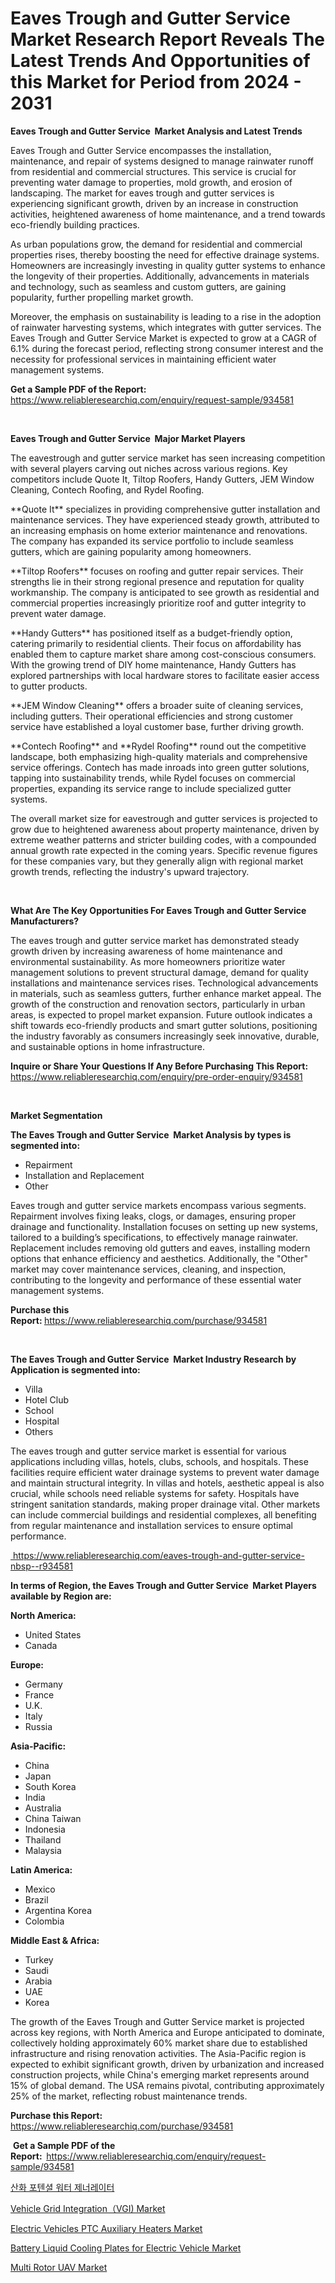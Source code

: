 <p><h1>Eaves Trough and Gutter Service  Market Research Report Reveals The Latest Trends And Opportunities of this Market for Period from 2024 - 2031</h1></p><p><strong>Eaves Trough and Gutter Service  Market Analysis and Latest Trends</strong></p>
<p><p>Eaves Trough and Gutter Service encompasses the installation, maintenance, and repair of systems designed to manage rainwater runoff from residential and commercial structures. This service is crucial for preventing water damage to properties, mold growth, and erosion of landscaping. The market for eaves trough and gutter services is experiencing significant growth, driven by an increase in construction activities, heightened awareness of home maintenance, and a trend towards eco-friendly building practices. </p><p>As urban populations grow, the demand for residential and commercial properties rises, thereby boosting the need for effective drainage systems. Homeowners are increasingly investing in quality gutter systems to enhance the longevity of their properties. Additionally, advancements in materials and technology, such as seamless and custom gutters, are gaining popularity, further propelling market growth. </p><p>Moreover, the emphasis on sustainability is leading to a rise in the adoption of rainwater harvesting systems, which integrates with gutter services. The Eaves Trough and Gutter Service Market is expected to grow at a CAGR of 6.1% during the forecast period, reflecting strong consumer interest and the necessity for professional services in maintaining efficient water management systems.</p></p>
<p><strong>Get a Sample PDF of the Report:&nbsp;</strong> <a href="https://www.reliableresearchiq.com/enquiry/request-sample/934581">https://www.reliableresearchiq.com/enquiry/request-sample/934581</a></p>
<p>&nbsp;</p>
<p><strong>Eaves Trough and Gutter Service  Major Market Players</strong></p>
<p><p>The eavestrough and gutter service market has seen increasing competition with several players carving out niches across various regions. Key competitors include Quote It, Tiltop Roofers, Handy Gutters, JEM Window Cleaning, Contech Roofing, and Rydel Roofing. </p><p>**Quote It** specializes in providing comprehensive gutter installation and maintenance services. They have experienced steady growth, attributed to an increasing emphasis on home exterior maintenance and renovations. The company has expanded its service portfolio to include seamless gutters, which are gaining popularity among homeowners.</p><p>**Tiltop Roofers** focuses on roofing and gutter repair services. Their strengths lie in their strong regional presence and reputation for quality workmanship. The company is anticipated to see growth as residential and commercial properties increasingly prioritize roof and gutter integrity to prevent water damage.</p><p>**Handy Gutters** has positioned itself as a budget-friendly option, catering primarily to residential clients. Their focus on affordability has enabled them to capture market share among cost-conscious consumers. With the growing trend of DIY home maintenance, Handy Gutters has explored partnerships with local hardware stores to facilitate easier access to gutter products.</p><p>**JEM Window Cleaning** offers a broader suite of cleaning services, including gutters. Their operational efficiencies and strong customer service have established a loyal customer base, further driving growth.</p><p>**Contech Roofing** and **Rydel Roofing** round out the competitive landscape, both emphasizing high-quality materials and comprehensive service offerings. Contech has made inroads into green gutter solutions, tapping into sustainability trends, while Rydel focuses on commercial properties, expanding its service range to include specialized gutter systems.</p><p>The overall market size for eavestrough and gutter services is projected to grow due to heightened awareness about property maintenance, driven by extreme weather patterns and stricter building codes, with a compounded annual growth rate expected in the coming years. Specific revenue figures for these companies vary, but they generally align with regional market growth trends, reflecting the industry's upward trajectory.</p></p>
<p>&nbsp;</p>
<p><strong>What Are The Key Opportunities For Eaves Trough and Gutter Service  Manufacturers?</strong></p>
<p><p>The eaves trough and gutter service market has demonstrated steady growth driven by increasing awareness of home maintenance and environmental sustainability. As more homeowners prioritize water management solutions to prevent structural damage, demand for quality installations and maintenance services rises. Technological advancements in materials, such as seamless gutters, further enhance market appeal. The growth of the construction and renovation sectors, particularly in urban areas, is expected to propel market expansion. Future outlook indicates a shift towards eco-friendly products and smart gutter solutions, positioning the industry favorably as consumers increasingly seek innovative, durable, and sustainable options in home infrastructure.</p></p>
<p><strong>Inquire or Share Your Questions If Any Before Purchasing This Report:</strong> <a href="https://www.reliableresearchiq.com/enquiry/pre-order-enquiry/934581">https://www.reliableresearchiq.com/enquiry/pre-order-enquiry/934581</a></p>
<p>&nbsp;</p>
<p><strong>Market Segmentation</strong></p>
<p><strong>The Eaves Trough and Gutter Service  Market Analysis by types is segmented into:</strong></p>
<p><ul><li>Repairment</li><li>Installation and Replacement</li><li>Other</li></ul></p>
<p><p>Eaves trough and gutter service markets encompass various segments. Repairment involves fixing leaks, clogs, or damages, ensuring proper drainage and functionality. Installation focuses on setting up new systems, tailored to a building’s specifications, to effectively manage rainwater. Replacement includes removing old gutters and eaves, installing modern options that enhance efficiency and aesthetics. Additionally, the "Other" market may cover maintenance services, cleaning, and inspection, contributing to the longevity and performance of these essential water management systems.</p></p>
<p><strong>Purchase this Report:&nbsp;</strong><a href="https://www.reliableresearchiq.com/purchase/934581">https://www.reliableresearchiq.com/purchase/934581</a></p>
<p>&nbsp;</p>
<p><strong>The Eaves Trough and Gutter Service  Market Industry Research by Application is segmented into:</strong></p>
<p><ul><li>Villa</li><li>Hotel Club</li><li>School</li><li>Hospital</li><li>Others</li></ul></p>
<p><p>The eaves trough and gutter service market is essential for various applications including villas, hotels, clubs, schools, and hospitals. These facilities require efficient water drainage systems to prevent water damage and maintain structural integrity. In villas and hotels, aesthetic appeal is also crucial, while schools need reliable systems for safety. Hospitals have stringent sanitation standards, making proper drainage vital. Other markets can include commercial buildings and residential complexes, all benefiting from regular maintenance and installation services to ensure optimal performance.</p></p>
<p><a href="https://www.reliableresearchiq.com/eaves-trough-and-gutter-service-nbsp--r934581">&nbsp;https://www.reliableresearchiq.com/eaves-trough-and-gutter-service-nbsp--r934581</a></p>
<p><strong>In terms of Region, the Eaves Trough and Gutter Service  Market Players available by Region are:</strong></p>
<p>
    <p> <strong> North America: </strong>
        <ul>
            <li>United States</li>
            <li>Canada</li>
        </ul>
        </p> 
    <p> <strong> Europe: </strong>
        <ul>
            <li>Germany</li>
            <li>France</li>
            <li>U.K.</li>
            <li>Italy</li>
            <li>Russia</li>
        </ul>
        </p> 
    <p> <strong> Asia-Pacific: </strong>
        <ul>
            <li>China</li>
            <li>Japan</li>
            <li>South Korea</li>
            <li>India</li>
            <li>Australia</li>
            <li>China Taiwan</li>
            <li>Indonesia</li>
            <li>Thailand</li>
            <li>Malaysia</li>
        </ul>
        </p> 
    <p> <strong> Latin America: </strong>
        <ul>
            <li>Mexico</li>
            <li>Brazil</li>
            <li>Argentina Korea</li>
            <li>Colombia</li>
        </ul>
        </p> 
    <p> <strong> Middle East & Africa: </strong>
        <ul>
            <li>Turkey</li>
            <li>Saudi</li>
            <li>Arabia</li>
            <li>UAE</li>
            <li>Korea</li>
        </ul>
    </p>
    </p>
<p><p>The growth of the Eaves Trough and Gutter Service market is projected across key regions, with North America and Europe anticipated to dominate, collectively holding approximately 60% market share due to established infrastructure and rising renovation activities. The Asia-Pacific region is expected to exhibit significant growth, driven by urbanization and increased construction projects, while China's emerging market represents around 15% of global demand. The USA remains pivotal, contributing approximately 25% of the market, reflecting robust maintenance trends.</p></p>
<p><strong>Purchase this Report: </strong><a href="https://www.reliableresearchiq.com/purchase/934581">https://www.reliableresearchiq.com/purchase/934581</a></p>
<p>&nbsp;<strong>Get a Sample PDF of the Report:&nbsp;&nbsp;</strong><a href="https://www.reliableresearchiq.com/enquiry/request-sample/934581">https://www.reliableresearchiq.com/enquiry/request-sample/934581</a></p>
<p><strong></strong></p>
<p><p><a href="https://medium.com/@rekhakhatun65/oxidation-potential-water-generator-market-%EC%9D%98-%EA%B8%80%EB%A1%9C%EB%B2%8C-%EC%8B%9C%EC%9E%A5-%EA%B0%9C%EC%9A%94%EB%8A%94-%EC%A0%84-%EC%84%B8%EA%B3%84-%EB%B0%8F-%EC%A3%BC%EC%9A%94-%EC%8B%9C%EC%9E%A5%EC%9D%98-%EC%82%B0%EC%97%85%EC%97%90-%EC%98%81%ED%96%A5%EC%9D%84-%EB%AF%B8%EC%B9%98%EB%8A%94-%EC%A3%BC%EC%9A%94-%ED%8A%B8%EB%A0%8C%EB%93%9C%EC%97%90-%EB%8C%80%ED%95%9C-%EB%8F%85%ED%8A%B9%ED%95%9C-73afd6b55821">산화 포텐셜 워터 제너레이터</a></p><p><a href="https://github.com/WillieWoodard/Market-Research-Report-List-6/blob/main/vehicle-grid-integrationvgi-market.md">Vehicle Grid Integration（VGI) Market</a></p><p><a href="https://issuu.com/reportprime-2/docs/electric-vehicles-ptc-auxiliary-hea_4d20ccca896ec4">Electric Vehicles PTC Auxiliary Heaters Market</a></p><p><a href="https://issuu.com/reportprime-2/docs/battery-liquid-cooling-plates-for-e_d709cdb06919f4">Battery Liquid Cooling Plates for Electric Vehicle Market</a></p><p><a href="https://medium.com/@emily.sutherland4534/in-the-multi-rotor-uav-market-the-main-focus-is-on-keeping-costs-low-and-getting-the-most-out-of-f944157a0d7c?postPublishedType=initial">Multi Rotor UAV Market</a></p></p>